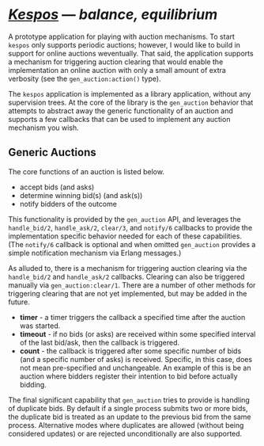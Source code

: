 # ***[Kespos](https://www.cornishdictionary.org.uk/#kespos)*** — *balance, equilibrium*

A prototype application for playing with auction mechanisms. To start
`kespos` only supports periodic auctions; however, I would like to
build in support for online auctions weventually. That said, the
application supports a mechanism for triggering auction clearing that
would enable the implementation an online auction with only a small
amount of extra verbosity (see the `gen_auction:action()` type).

The `kespos` application is implemented as a library application,
without any supervision trees. At the core of the library is the
`gen_auction` behavior that attempts to abstract away the generic
functionality of an auction and supports a few callbacks that can be
used to implement any auction mechanism you wish.

## Generic Auctions

The core functions of an auction is listed below.

* accept bids (and asks)
* determine winning bid(s) (and ask(s))
* notify bidders of the outcome

This functionality is provided by the `gen_auction` API, and leverages
the `handle_bid/2`, `handle_ask/2`, `clear/3`, and `notify/6`
callbacks to provide the implementation specific behavior needed for
each of these capabilities. (The `notify/6` callback is optional and
when omitted `gen_auction` provides a simple notification mechanism
via Erlang messages.)

As alluded to, there is a mechanism for triggering auction clearing
via the `handle_bid/2` and `handle_ask/2` callbacks. Clearing can also
be triggered manually via `gen_auction:clear/1`. There are a number of
other methods for triggering clearing that are not yet implemented,
but may be added in the future.

* **timer** - a timer triggers the callback a specified time after the
  auction was started.
* **timeout** - if no bids (or asks) are received within some
  specified interval of the last bid/ask, then the callback is
  triggered.
* **count** - the callback is triggered after some specific number of
  bids (and a specific number of asks) is received. Specific, in this
  case, does not mean pre-specified and unchangeable. An example
  of this is be an auction where bidders register their intention to
  bid before actually bidding.

The final significant capability that `gen_auction` tries to provide
is handling of duplicate bids. By default if a single process submits
two or more bids, the duplicate bid is treated as an update to the
previous bid from the same process. Alternative modes where duplicates
are allowed (without being considered updates) or are rejected
unconditionally are also supported.
